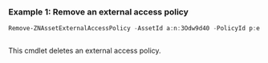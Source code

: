 ### Example 1: Remove an external access policy
```powershell
Remove-ZNAssetExternalAccessPolicy -AssetId a:n:3Odw9d40 -PolicyId p:e:9NfK8zpm
```

```output

```

This cmdlet deletes an external access policy.
